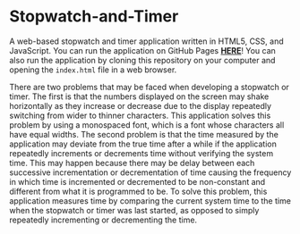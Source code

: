 # Stopwatch-and-Timer
A web-based stopwatch and timer application written in HTML5, CSS, and JavaScript. You can run the application on GitHub Pages [**HERE**](https://christopher-boustros.github.io/Stopwatch-and-Timer/)! You can also run the application by cloning this repository on your computer and opening the `index.html` file in a web browser.

There are two problems that may be faced when developing a stopwatch or timer. The first is that the numbers displayed on the screen may shake horizontally as they increase or decrease due to the display repeatedly switching from wider to thinner characters. This application solves this problem by using a monospaced font, which is a font whose characters all have equal widths. The second problem is that the time measured by the application may deviate from the true time after a while if the application repeatedly increments or decrements time without verifying the system time. This may happen because there may be delay between each successive incrementation or decrementation of time causing the frequency in which time is incremented or decremented to be non-constant and different from what it is programmed to be. To solve this problem, this application measures time by comparing the current system time to the time when the stopwatch or timer was last started, as opposed to simply repeatedly incrementing or decrementing the time.     
